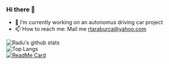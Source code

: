 ### Hi there 👋

- 🔭 I’m currently working on an autonomus driving car project
- 📫 How to reach me: Mail me <rtaraburca@yahoo.com>
<!--
**raduwolf12/raduwolf12** is a ✨ _special_ ✨ repository because its `README.md` (this file) appears on your GitHub profile.

Here are some ideas to get you started:

- 🔭 I’m currently working on web development
- 🌱 I’m currently learning ...
- 👯 I’m looking to collaborate on ...
- 🤔 I’m looking for help with ...
- 💬 Ask me about ...
- 📫 How to reach me: ...
- 😄 Pronouns: ...
- ⚡ Fun fact: ...
-->
![Radu's github stats](https://github-readme-stats.vercel.app/api?username=raduwolf12&count_private=true&show_icons=true&theme=radical)
<br>
![Top Langs](https://github-readme-stats.vercel.app/api/top-langs/?username=raduwolf12&langs_count=9)
<br>
[![ReadMe Card](https://github-readme-stats.vercel.app/api/pin/?username=raduwolf12&repo=Vacantion-planer)](https://github.com/raduwolf12/Vacantion-planer)
 
